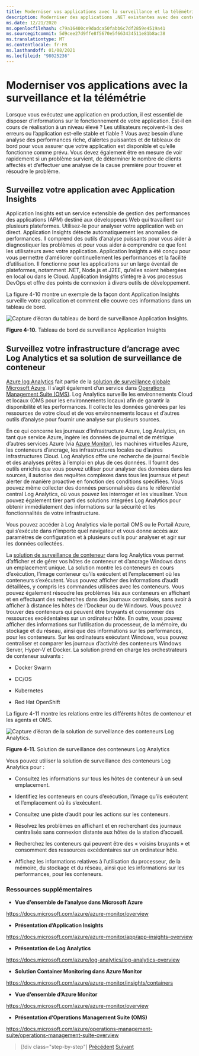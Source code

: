 ```yaml
---
title: Moderniser vos applications avec la surveillance et la télémétrie
description: Moderniser des applications .NET existantes avec des conteneurs Cloud et Windows Azure | Moderniser vos applications avec la surveillance et la télémétrie
ms.date: 12/21/2020
ms.openlocfilehash: c79a16400ce9dadca50fabb6c7df2859e4519a41
ms.sourcegitcommit: 5d9cee27d9ffe8f5670e5f663434511e81b8ac38
ms.translationtype: MT
ms.contentlocale: fr-FR
ms.lasthandoff: 01/08/2021
ms.locfileid: "98025236"
---
```

# <a name="modernize-your-apps-with-monitoring-and-telemetry"></a>Moderniser vos applications avec la surveillance et la télémétrie

Lorsque vous exécutez une application en production, il est essentiel de disposer d’informations sur le fonctionnement de votre application. Est-il en cours de réalisation à un niveau élevé ? Les utilisateurs reçoivent-ils des erreurs ou l’application est-elle stable et fiable ? Vous avez besoin d’une analyse des performances riche, d’alertes puissantes et de tableaux de bord pour vous assurer que votre application est disponible et qu’elle fonctionne comme prévu. Vous devez également être en mesure de voir rapidement si un problème survient, de déterminer le nombre de clients affectés et d’effectuer une analyse de la cause première pour trouver et résoudre le problème.

## <a name="monitor-your-application-with-application-insights"></a>Surveillez votre application avec Application Insights

Application Insights est un service extensible de gestion des performances des applications (APM) destiné aux développeurs Web qui travaillent sur plusieurs plateformes. Utilisez-le pour analyser votre application web en direct. Application Insights détecte automatiquement les anomalies de performances. Il comprend des outils d’analyse puissants pour vous aider à diagnostiquer les problèmes et pour vous aider à comprendre ce que font les utilisateurs avec votre application. Application Insights a été conçu pour vous permettre d’améliorer continuellement les performances et la facilité d’utilisation. Il fonctionne pour les applications sur un large éventail de plateformes, notamment .NET, Node.js et J2EE, qu’elles soient hébergées en local ou dans le Cloud. Application Insights s’intègre à vos processus DevOps et offre des points de connexion à divers outils de développement.

La figure 4-10 montre un exemple de la façon dont Application Insights surveille votre application et comment elle couvre ces informations dans un tableau de bord.

![Capture d’écran du tableau de bord de surveillance Application Insights.](./media/modernize-your-apps-with-monitoring-and-telemetry/application-insights-monitoring-dashboard.png)

**Figure 4-10.** Tableau de bord de surveillance Application Insights

## <a name="monitor-your-docker-infrastructure-with-log-analytics-and-its-container-monitoring-solution"></a>Surveillez votre infrastructure d’ancrage avec Log Analytics et sa solution de surveillance de conteneur

[Azure log Analytics](/azure/log-analytics/log-analytics-overview) fait partie de la [solution de surveillance globale Microsoft Azure](/azure/monitoring-and-diagnostics/monitoring-overview). Il s’agit également d’un service dans [Operations Management Suite (OMS)](/azure/operations-management-suite/operations-management-suite-overview). Log Analytics surveille les environnements Cloud et locaux (OMS pour les environnements locaux) afin de garantir la disponibilité et les performances. Il collecte les données générées par les ressources de votre cloud et de vos environnements locaux et d’autres outils d’analyse pour fournir une analyse sur plusieurs sources.

En ce qui concerne les journaux d’infrastructure Azure, Log Analytics, en tant que service Azure, ingère les données de journal et de métrique d’autres services Azure (via [Azure Monitor](/azure/monitoring-and-diagnostics/monitoring-overview-azure-monitor)), les machines virtuelles Azure, les conteneurs d’ancrage, les infrastructures locales ou d’autres infrastructures Cloud. Log Analytics offre une recherche de journal flexible et des analyses prêtes à l’emploi en plus de ces données. Il fournit des outils enrichis que vous pouvez utiliser pour analyser des données dans les sources, il autorise des requêtes complexes dans tous les journaux et peut alerter de manière proactive en fonction des conditions spécifiées. Vous pouvez même collecter des données personnalisées dans le référentiel central Log Analytics, où vous pouvez les interroger et les visualiser. Vous pouvez également tirer parti des solutions intégrées Log Analytics pour obtenir immédiatement des informations sur la sécurité et les fonctionnalités de votre infrastructure.

Vous pouvez accéder à Log Analytics via le portail OMS ou le Portail Azure, qui s’exécute dans n’importe quel navigateur et vous donne accès aux paramètres de configuration et à plusieurs outils pour analyser et agir sur les données collectées.

La [solution de surveillance de conteneur](/azure/log-analytics/log-analytics-containers) dans log Analytics vous permet d’afficher et de gérer vos hôtes de conteneur et d’ancrage Windows dans un emplacement unique. La solution montre les conteneurs en cours d’exécution, l’image conteneur qu’ils exécutent et l’emplacement où les conteneurs s’exécutent. Vous pouvez afficher des informations d’audit détaillées, y compris les commandes utilisées avec les conteneurs. Vous pouvez également résoudre les problèmes liés aux conteneurs en affichant et en effectuant des recherches dans des journaux centralisés, sans avoir à afficher à distance les hôtes de l’Dockeur ou de Windows. Vous pouvez trouver des conteneurs qui peuvent être bruyants et consommer des ressources excédentaires sur un ordinateur hôte. En outre, vous pouvez afficher des informations sur l’utilisation du processeur, de la mémoire, du stockage et du réseau, ainsi que des informations sur les performances, pour les conteneurs. Sur les ordinateurs exécutant Windows, vous pouvez centraliser et comparer les journaux d’activité des conteneurs Windows Server, Hyper-V et Docker. La solution prend en charge les orchestrateurs de conteneur suivants :

- Docker Swarm

- DC/OS

- Kubernetes

- Red Hat OpenShift

La figure 4-11 montre les relations entre les différents hôtes de conteneur et les agents et OMS.

![Capture d’écran de la solution de surveillance des conteneurs Log Analytics.](./media/modernize-your-apps-with-monitoring-and-telemetry/log-analytics-container-monitoring-solution.png)

**Figure 4-11.** Solution de surveillance des conteneurs Log Analytics

Vous pouvez utiliser la solution de surveillance des conteneurs Log Analytics pour :

- Consultez les informations sur tous les hôtes de conteneur à un seul emplacement.

- Identifiez les conteneurs en cours d’exécution, l’image qu’ils exécutent et l’emplacement où ils s’exécutent.

- Consultez une piste d’audit pour les actions sur les conteneurs.

- Résolvez les problèmes en affichant et en recherchant des journaux centralisés sans connexion distante aux hôtes de la station d’accueil.

- Recherchez les conteneurs qui peuvent être des « voisins bruyants » et consomment des ressources excédentaires sur un ordinateur hôte.

- Affichez les informations relatives à l’utilisation du processeur, de la mémoire, du stockage et du réseau, ainsi que les informations sur les performances, pour les conteneurs.

### <a name="additional-resources"></a>Ressources supplémentaires

- **Vue d’ensemble de l’analyse dans Microsoft Azure**

<https://docs.microsoft.com/azure/azure-monitor/overview>

- **Présentation d’Application Insights**

<https://docs.microsoft.com/azure/azure-monitor/app/app-insights-overview>

- **Présentation de Log Analytics**

<https://docs.microsoft.com/azure/log-analytics/log-analytics-overview>

- **Solution Container Monitoring dans Azure Monitor**

<https://docs.microsoft.com/azure/azure-monitor/insights/containers>

- **Vue d’ensemble d’Azure Monitor**

<https://docs.microsoft.com/azure/azure-monitor/overview>

- **Présentation d’Operations Management Suite (OMS)**

<https://docs.microsoft.com/azure/operations-management-suite/operations-management-suite-overview>

>[!div class="step-by-step"]
>[Précédent](build-resilient-services-ready-for-the-cloud-embrace-transient-failures-in-the-cloud.md) 
> [Suivant](life-cycle-ci-cd-pipelines-devops-tools.md)
